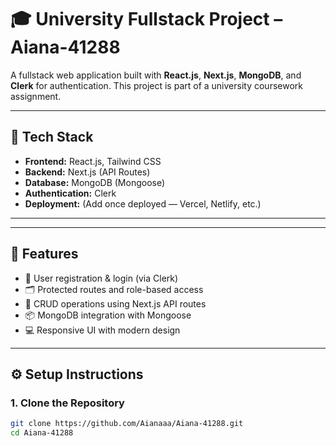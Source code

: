 # 🎓 University Fullstack Project – Aiana-41288

A fullstack web application built with **React.js**, **Next.js**, **MongoDB**, and **Clerk** for authentication. This project is part of a university coursework assignment.

---

## 🚀 Tech Stack

- **Frontend:** React.js, Tailwind CSS
- **Backend:** Next.js (API Routes)
- **Database:** MongoDB (Mongoose)
- **Authentication:** Clerk
- **Deployment:** (Add once deployed — Vercel, Netlify, etc.)

---


---

## 🧩 Features

- 🔐 User registration & login (via Clerk)
- 🗂️ Protected routes and role-based access
- 📝 CRUD operations using Next.js API routes
- 📦 MongoDB integration with Mongoose
- 💻 Responsive UI with modern design

---

## ⚙️ Setup Instructions

### 1. Clone the Repository
```bash
git clone https://github.com/Aianaaa/Aiana-41288.git
cd Aiana-41288


